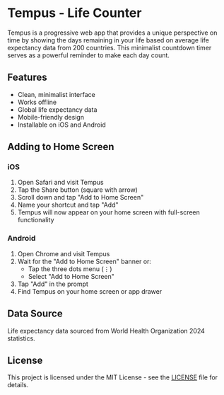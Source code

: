 # Tempus - Life Counter

Tempus is a progressive web app that provides a unique perspective on time by showing the days remaining in your life based on average life expectancy data from 200 countries. This minimalist countdown timer serves as a powerful reminder to make each day count.

## Features

- Clean, minimalist interface
- Works offline
- Global life expectancy data
- Mobile-friendly design
- Installable on iOS and Android

## Adding to Home Screen

### iOS
1. Open Safari and visit Tempus
2. Tap the Share button (square with arrow)
3. Scroll down and tap "Add to Home Screen"
4. Name your shortcut and tap "Add"
5. Tempus will now appear on your home screen with full-screen functionality

### Android
1. Open Chrome and visit Tempus
2. Wait for the "Add to Home Screen" banner or:
   - Tap the three dots menu (⋮)
   - Select "Add to Home Screen"
3. Tap "Add" in the prompt
4. Find Tempus on your home screen or app drawer

## Data Source

Life expectancy data sourced from World Health Organization 2024 statistics.

## License

This project is licensed under the MIT License - see the [LICENSE](LICENSE) file for details.
